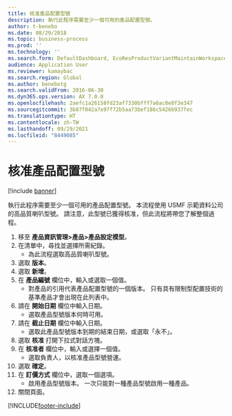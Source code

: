 ```yaml
---
title: 核准產品配置型號
description: 執行此程序需要至少一個可用的產品配置型號。
author: t-benebo
ms.date: 08/29/2018
ms.topic: business-process
ms.prod: ''
ms.technology: ''
ms.search.form: DefaultDashboard, EcoResProductVariantMaintainWorkspace, PCProductConfigurationModelListPage, PCProductModelVersion, PCApproveProductModelVersion, HcmWorkerLookUp
audience: Application User
ms.reviewer: kamaybac
ms.search.region: Global
ms.author: benebotg
ms.search.validFrom: 2016-06-30
ms.dyn365.ops.version: AX 7.0.0
ms.openlocfilehash: 2aefc1a26158fd23af7330bfff7a6ac0e8f3e347
ms.sourcegitcommit: 3b87f042a7e97f72b5aa73bef186c5426b937fec
ms.translationtype: HT
ms.contentlocale: zh-TW
ms.lasthandoff: 09/29/2021
ms.locfileid: "8449085"
---
```

# <a name="approve-a-product-configuration-model"></a>核准產品配置型號

[!include [banner](../../includes/banner.md)]

執行此程序需要至少一個可用的產品配置型號。 本流程使用 USMF 示範資料公司的高品質喇叭型號。 請注意，此型號已獲得核准，但此流程將帶您了解整個過程。

1. 移至 **產品資訊管理\>產品\>產品設定模型**。
1. 在清單中，尋找並選擇所需紀錄。
    * 為此流程選取高品質喇叭型號。  
1. 選取 **版本**。
1. 選取 **新增**。
1. 在 **產品編號** 欄位中，輸入或選取一個值。
    * 對產品的引用代表產品配置型號的一個版本。 只有具有限制型配置技術的基準產品才會出現在此列表中。  
1. 請在 **開始日期** 欄位中輸入日期。
    * 選取產品型號版本何時可用。  
1. 請在 **截止日期** 欄位中輸入日期。
    * 選取此產品型號版本到期的結束日期，或選取「永不」。  
1. 選取 **核准** 打開下拉式對話方塊。
1. 在 **核准者** 欄位中，輸入或選擇一個值。
    * 選取負責人，以核准產品型號營運。  
1. 選取 **確定**。
1. 在 **訂價方式** 欄位中，選取一個選項。
    * 啟用產品型號版本。 一次只能對一種產品型號啟用一種產品。  
1. 關閉頁面。



[!INCLUDE[footer-include](../../../includes/footer-banner.md)]